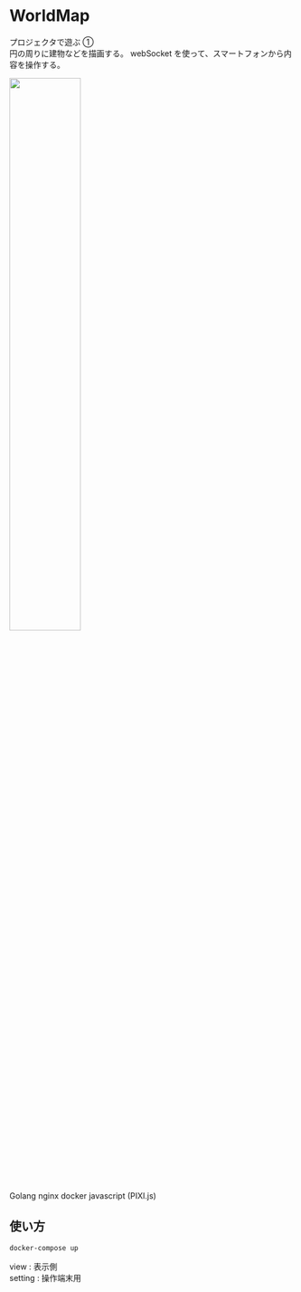 # WorldMap

プロジェクタで遊ぶ ①  
円の周りに建物などを描画する。
webSocket を使って、スマートフォンから内容を操作する。

<img src="https://user-images.githubusercontent.com/66683209/93355671-47597e00-f879-11ea-9d05-f42cb05d43f4.png" width=50%>

Golang nginx docker javascript (PIXI.js)

## 使い方

```bash
docker-compose up
```

view : 表示側  
setting : 操作端末用
